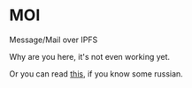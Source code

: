 # MOI
Message/Mail over IPFS


Why are you here, it's not even working yet.

Or you can read [this](https://github.com/dobrosketchkun/MOI/blob/master/rus_README.md), if you know some russian. 
